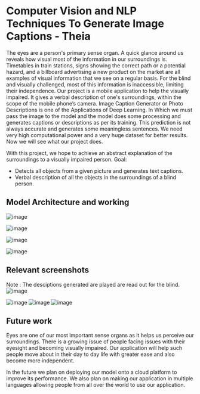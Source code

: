 # Computer Vision and NLP Techniques To Generate Image Captions - Theia
The eyes are a person's primary sense organ. A quick glance around us reveals how visual most of
the information in our surroundings is. Timetables in train stations, signs showing the correct path or
a potential hazard, and a billboard advertising a new product on the market are all examples of visual
information that we see on a regular basis. For the blind and visually challenged, most of this
information is inaccessible, limiting their independence. Our project is a mobile application to help
the visually impaired. It gives a verbal description of one's surroundings, within the scope of the
mobile phone’s camera.
Image Caption Generator or Photo Descriptions is one of the Applications of Deep Learning. In
Which we must pass the image to the model and the model does some processing and generates
captions or descriptions as per its training. This prediction is not always accurate and generates some
meaningless sentences. We need very high computational power and a very huge dataset for better
results. Now we will see what our project does.

With this project, we hope to achieve an abstract explanation of the surroundings to a visually
impaired person.
Goal:

* Detects all objects from a given picture and generates text captions.
* Verbal description of all the objects in the surroundings of a blind person.

## Model Architecture and working
![image](https://github.com/vishwajeet-hogale/theia/assets/69192757/a3c45cd0-72af-4907-a52b-e877086f5b91)

![image](https://github.com/vishwajeet-hogale/theia/assets/69192757/e5e58af2-b230-4865-8920-907cd988deb8)

![image](https://github.com/vishwajeet-hogale/theia/assets/69192757/f0e2e7cd-9fb3-42bc-99f0-ffa6bdd9847b)

![image](https://github.com/vishwajeet-hogale/theia/assets/69192757/aa17c21f-b05f-4aa8-8c1e-93f2920cb461)

## Relevant screenshots 

Note : The desciptions generated are played are read out for the blind. 
![image](https://github.com/vishwajeet-hogale/theia/assets/69192757/d489810a-32ef-4308-a0b5-1ebbadfcb1f2)

![image](https://github.com/vishwajeet-hogale/theia/assets/69192757/1e858a1c-8d96-473f-9a50-9d89be9e7655)
![image](https://github.com/vishwajeet-hogale/theia/assets/69192757/b74d12c1-5c32-46af-969a-ab2acf05c3f5)
![image](https://github.com/vishwajeet-hogale/theia/assets/69192757/7c8414ca-e2b5-4880-b969-81b54bf8d833)

## Future work 
Eyes are one of our most important sense organs as it helps us perceive our surroundings. There is a growing issue of people facing issues with their eyesight and becoming visually impaired. Our application will help such people move about in their day to day life with greater ease and also become more independent.

In the future we plan on deploying our model onto a cloud platform to improve its performance. We also plan on making our application in multiple languages allowing people from all over the world to use our application.


